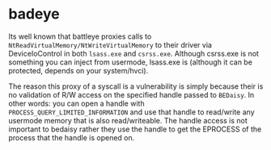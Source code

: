 # badeye

Its well known that battleye proxies calls to `NtReadVirtualMemory/NtWriteVirtualMemory` to their driver via DeviceIoControl in both `lsass.exe` and `csrss.exe`. Although csrss.exe
is not something you can inject from usermode, lsass.exe is (although it can be protected, depends on your system/hvci). 

The reason this proxy of a syscall is a vulnerability is simply because their is no validation of R/W access on the specified handle passed to `BEDaisy`. In other words: you can
open a handle with `PROCESS_QUERY_LIMITED_INFORMATION` and use that handle to read/write any usermode memory that is also read/writeable. The handle access is not important to bedaisy
rather they use the handle to get the EPROCESS of the process that the handle is opened on.
